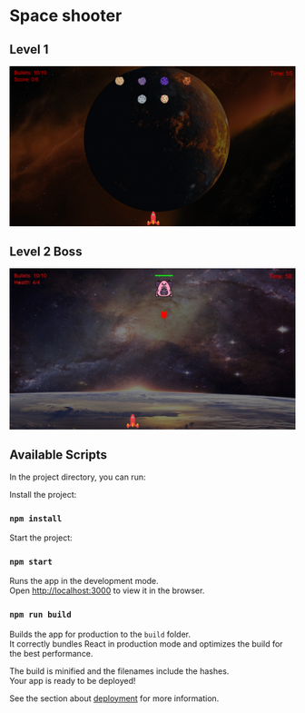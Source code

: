 # Space shooter

## Level 1
![](./src/assets/png/scapeShooter.jpg)

## Level 2 Boss
![](./src/assets/png/spaceShooterLvl2.jpg)

## Available Scripts

In the project directory, you can run:

Install the project:
### `npm install`

Start the project:
### `npm start`

Runs the app in the development mode.\
Open [http://localhost:3000](http://localhost:3000) to view it in the browser.


### `npm run build`

Builds the app for production to the `build` folder.\
It correctly bundles React in production mode and optimizes the build for the best performance.

The build is minified and the filenames include the hashes.\
Your app is ready to be deployed!

See the section about [deployment](https://facebook.github.io/create-react-app/docs/deployment) for more information.
